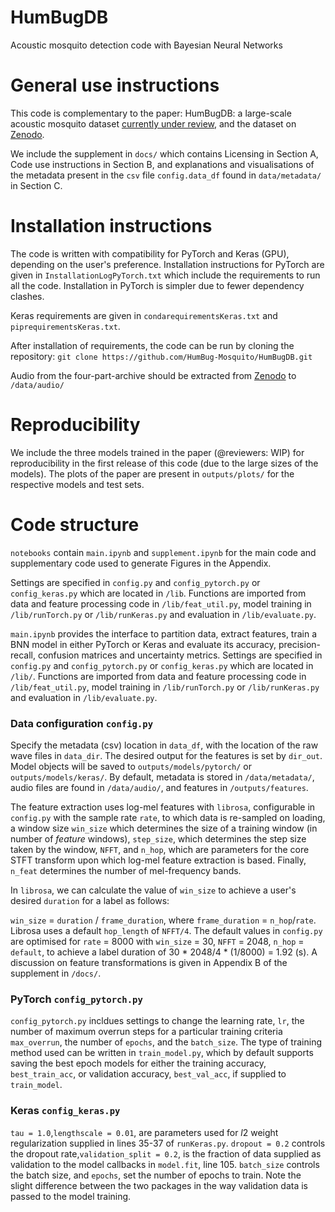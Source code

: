 # HumBugDB
Acoustic mosquito detection code with Bayesian Neural Networks

# General use instructions
This code is complementary to the paper: HumBugDB: a large-scale acoustic mosquito dataset [currently under review](https://neurips.cc/Conferences/2021/CallForDatasetsBenchmarks#:~:text=NeurIPS%202021%20Datasets%20and%20Benchmarks,how%20to%20improve%20dataset%20development.), and the dataset on [Zenodo](https://zenodo.org/record/4904800).

We include the supplement in `docs/` which contains Licensing in Section A, Code use instructions in Section B, and explanations and visualisations of the metadata present in the `csv` file `config.data_df` found in `data/metadata/` in Section C.

# Installation instructions
The code is written with compatibility for PyTorch and Keras (GPU), depending on the user's preference. Installation instructions for PyTorch are given in `InstallationLogPyTorch.txt` which include the requirements to run all the code. Installation in PyTorch is simpler due to fewer dependency clashes. 

Keras requirements are given in `condarequirementsKeras.txt` and `piprequirementsKeras.txt`. 

After installation of requirements, the code can be run by cloning the repository:
`git clone https://github.com/HumBug-Mosquito/HumBugDB.git`

Audio from the four-part-archive should be extracted from [Zenodo](https://zenodo.org/record/4904800) to `/data/audio/`

# Reproducibility
We include the three models trained in the paper (@reviewers: WIP) for reproducibility in the first release of this code (due to the large sizes of the models). The plots of the paper are present in `outputs/plots/` for the respective models and test sets. 

# Code structure
`notebooks` contain `main.ipynb` and `supplement.ipynb` for the main code and supplementary code used to generate Figures in the Appendix.

Settings are specified in `config.py` and `config_pytorch.py` or `config_keras.py` which are located in `/lib`. Functions are imported from data and feature processing code in `/lib/feat_util.py`, model training in `/lib/runTorch.py` or `/lib/runKeras.py` and evaluation in `/lib/evaluate.py`.

`main.ipynb` provides the interface to partition data, extract features, train a BNN model in either PyTorch or Keras and evaluate its accuracy, precision-recall, confusion matrices and uncertainty metrics. Settings are specified in `config.py` and `config_pytorch.py` or `config_keras.py` which are located in `/lib/`. Functions are imported from data and feature processing code in `/lib/feat_util.py`, model training in `/lib/runTorch.py` or `/lib/runKeras.py` and evaluation in `/lib/evaluate.py`.

### Data configuration `config.py`
Specify the metadata (csv) location in `data_df`, with the location of the raw wave files in `data_dir`. The desired output for the features is set by `dir_out`. Model objects will be saved to `outputs/models/pytorch/` or `outputs/models/keras/`. By default, metadata is stored in `/data/metadata/`, audio files are found in `/data/audio/`, and features in `/outputs/features`.

The feature extraction uses log-mel features with `librosa`, configurable in `config.py` with the sample rate `rate`, to which data is re-sampled on loading, a window size `win_size` which determines the size of a training window (in number of _feature_ windows), `step_size`, which determines the step size taken by the window, `NFFT`, and `n_hop`, which are parameters for the core STFT transform upon which log-mel feature extraction is based. Finally, `n_feat` determines the number of mel-frequency bands.

In `librosa`, we can calculate the value of `win_size` to achieve a user's desired `duration` for a label as follows:

`win_size` = `duration` / `frame_duration`, where `frame_duration` = `n_hop`/`rate`. Librosa uses a default `hop_length` of `NFFT/4`.
The default values in `config.py` are optimised for `rate` = 8000 with  `win_size` = 30, `NFFT` = 2048, `n_hop` = `default`,  to achieve a label duration of 30 * 2048/4 * (1/8000) = 1.92 (s). A discussion on feature transformations is given in Appendix B of the supplement in `/docs/`.

### PyTorch `config_pytorch.py`
`config_pytorch.py` incldues settings to change the learning rate, `lr`, the number of maximum overrun steps for a particular training criteria `max_overrun`, the number of `epochs`, and the `batch_size`. The type of training method used can be written in `train_model.py`, which by default supports saving the best epoch models for either the training accuracy, `best_train_acc`, or validation accuracy, `best_val_acc`, if supplied to `train_model`.

### Keras `config_keras.py`
`tau = 1.0`,`lengthscale = 0.01`, are parameters used for $l2$ weight regularization supplied in lines 35-37 of `runKeras.py`. `dropout = 0.2` controls the dropout rate,`validation_split = 0.2`, is the fraction of data supplied as validation to the model callbacks in `model.fit`, line 105. `batch_size` controls the batch size, and `epochs`, set the number of epochs to train. Note the slight difference between the two packages in the way validation data is passed to the model training.
